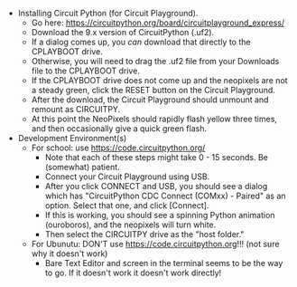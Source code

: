 * Installing Circuit Python (for Circuit Playground).
  * Go here: https://circuitpython.org/board/circuitplayground_express/
  * Download the 9.x version of CircuitPython (.uf2).
  * If a dialog comes up, you *can* download that directly to the CPLAYBOOT drive.
  * Otherwise, you will need to drag the .uf2 file from your Downloads file to the CPLAYBOOT drive.
  * If the CPLAYBOOT drive does not come up and the neopixels are not a steady green, 
    click the RESET button on the Circuit Playground.
  * After the download, the Circuit Playground should unmount and remount as CIRCUITPY.
  * At this point the NeoPixels should rapidly flash yellow three times, and then 
    occasionally give a quick green flash.
* Development Environment(s)
  * For school: use https://code.circuitpython.org/
    * Note that each of these steps might take 0 - 15 seconds.  Be (somewhat) patient.
    * Connect your Circuit Playground using USB.
    * After you click CONNECT and USB, you should see a dialog which has 
      "CircuitPython CDC Connect (COMxx) - Paired"
      as an option.  Select that one, and click [Connect].
    * If this is working, you should see a spinning Python animation (ouroboros),
      and the neopixels will turn white.
    * Then select the CIRCUITPY drive as the "host folder."
  * For Ubunutu: DON'T use https://code.circuitpython.org!!! (not sure why it doesn't work)
    * Bare Text Editor and screen in the terminal seems to be the way to go.  If it doesn't work it doesn't work directly!

